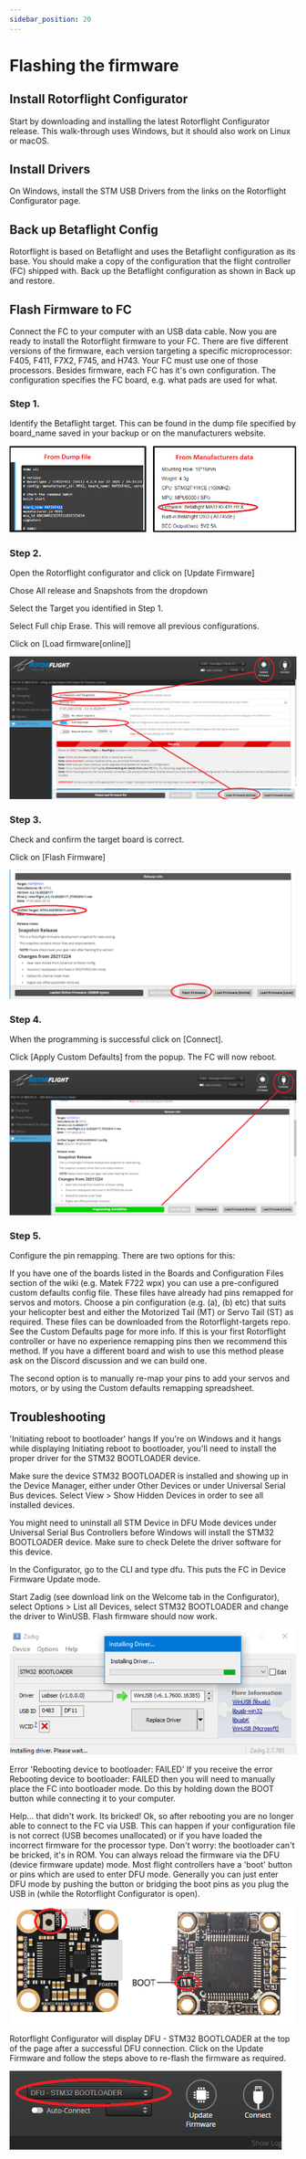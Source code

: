 ```yaml
---
sidebar_position: 20
---
```

# Flashing the firmware

## Install Rotorflight Configurator
Start by downloading and installing the latest Rotorflight Configurator release. This walk-through uses Windows, but it should also work on Linux or macOS.

## Install Drivers
On Windows, install the STM USB Drivers from the links on the Rotorflight Configurator page.

## Back up Betaflight Config
Rotorflight is based on Betaflight and uses the Betaflight configuration as its base. You should make a copy of the configuration that the flight controller (FC) shipped with. Back up the Betaflight configuration as shown in Back up and restore.

## Flash Firmware to FC
Connect the FC to your computer with an USB data cable. Now you are ready to install the Rotorflight firmware to your FC. There are five different versions of the firmware, each version targeting a specific microprocessor: F405, F411, F7X2, F745, and H743. Your FC must use one of those processors. Besides firmware, each FC has it's own configuration. The configuration specifies the FC board, e.g. what pads are used for what.

### Step 1.
Identify the Betaflight target. This can be found in the dump file specified by board_name saved in your backup or on the manufacturers website.

![Flashing](./img/flash-1.png)

### Step 2.
Open the Rotorflight configurator and click on [Update Firmware]

Chose All release and Snapshots from the dropdown

Select the Target you identified in Step 1.

Select Full chip Erase. This will remove all previous configurations.

Click on [Load firmware[online]]

![Flashing](./img/flash-2.png)

### Step 3.
Check and confirm the target board is correct.

Click on [Flash Firmware]

![Flashing](./img/flash-3.png)

### Step 4.
When the programming is successful click on [Connect].

Click [Apply Custom Defaults] from the popup. The FC will now reboot.

![Flashing](./img/flash-4.png)

### Step 5.
Configure the pin remapping. There are two options for this:

If you have one of the boards listed in the Boards and Configuration Files section of the wiki (e.g. Matek F722 wpx) you can use a pre-configured custom defaults config file. These files have already had pins remapped for servos and motors. Choose a pin configuration (e.g. (a), (b) etc) that suits your helicopter best and either the Motorized Tail (MT) or Servo Tail (ST) as required. These files can be downloaded from the Rotorflight-targets repo. See the Custom Defaults page for more info. If this is your first Rotorflight controller or have no experience remapping pins then we recommend this method. If you have a different board and wish to use this method please ask on the Discord discussion and we can build one.

The second option is to manually re-map your pins to add your servos and motors, or by using the Custom defaults remapping spreadsheet.

## Troubleshooting
'Initiating reboot to bootloader' hangs
If you're on Windows and it hangs while displaying Initiating reboot to bootloader, you'll need to install the proper driver for the STM32 BOOTLOADER device.

Make sure the device STM32 BOOTLOADER is installed and showing up in the Device Manager, either under Other Devices or under Universal Serial Bus devices. Select View > Show Hidden Devices in order to see all installed devices.

You might need to uninstall all STM Device in DFU Mode devices under Universal Serial Bus Controllers before Windows will install the STM32 BOOTLOADER device. Make sure to check Delete the driver software for this device.

In the Configurator, go to the CLI and type dfu. This puts the FC in Device Firmware Update mode.

Start Zadig (see download link on the Welcome tab in the Configurator), select Options > List all Devices, select STM32 BOOTLOADER and change the driver to WinUSB. Flash firmware should now work.

![Flashing](./img/flash-5.png)

Error 'Rebooting device to bootloader: FAILED'
If you receive the error Rebooting device to bootloader: FAILED then you will need to manually place the FC into bootloader mode. Do this by holding down the BOOT button while connecting it to your computer.

Help... that didn't work. Its bricked!
Ok, so after rebooting you are no longer able to connect to the FC via USB. This can happen if your configuration file is not correct (USB becomes unallocated) or if you have loaded the incorrect firmware for the processor type. Don't worry: the bootloader can't be bricked, it's in ROM. You can always reload the firmware via the DFU (device firmware update) mode. Most flight controllers have a 'boot' button or pins which are used to enter DFU mode. Generally you can just enter DFU mode by pushing the button or bridging the boot pins as you plug the USB in (while the Rotorflight Configurator is open).

![Flashing](./img/flash-6.png)

Rotorflight Configurator will display DFU - STM32 BOOTLOADER at the top of the page after a successful DFU connection. Click on the Update Firmware and follow the steps above to re-flash the firmware as required.

![Flashing](./img/flash-7.png)

